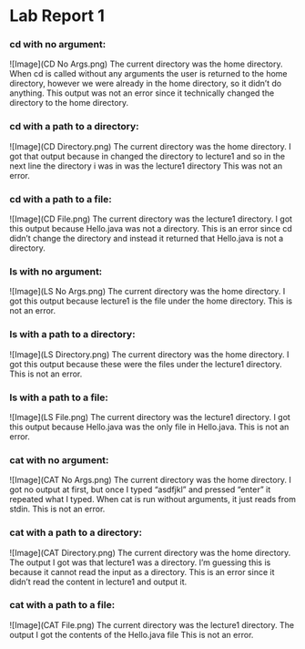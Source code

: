 # Lab Report 1
### cd with no argument:
![Image](CD No Args.png)
The current directory was the home directory. 
When cd is called without any arguments the user is returned to the home directory, however we were already in the home directory, so it didn’t do anything. 
This output was not an error since it technically changed the directory to the home directory. 

### cd with a path to a directory:
![Image](CD Directory.png)
The current directory was the home directory.
I got that output because in changed the directory to lecture1 and so in the next line the directory i was in was the lecture1 directory
This was not an error.

### cd with a path to a file:
![Image](CD File.png)
The current directory was the lecture1 directory.
I got this output because Hello.java was not a directory. 
This is an error since cd didn’t change the directory and instead it returned that Hello.java is not a directory. 

### ls with no argument:
![Image](LS No Args.png)
The current directory was the home directory.
I got this output because lecture1 is the file under the home directory. 
This is not an error.

### ls with a path to a directory:
![Image](LS Directory.png)
The current directory was the home directory.
I got this output because these were the files under the lecture1 directory.
This is not an error.

### ls with a path to a file:
![Image](LS File.png)
The current directory was the lecture1 directory.
I got this output because Hello.java was the only file in Hello.java.
This is not an error.

### cat with no argument:
![Image](CAT No Args.png)
The current directory was the home directory.
I got no output at first, but once I typed “asdfjkl” and pressed “enter” it repeated what I typed. When cat is run without arguments, it just reads from stdin.
This is not an error.

### cat with a path to a directory:
![Image](CAT Directory.png)
The current directory was the home directory.
The output I got was that lecture1 was a directory. I’m guessing this is because it cannot read the input as a directory.
This is an error since it didn’t read the content in lecture1 and output it.

### cat with a path to a file:
![Image](CAT File.png)
The current directory was the lecture1 directory.
The output I got the contents of the Hello.java file
This is not an error.
